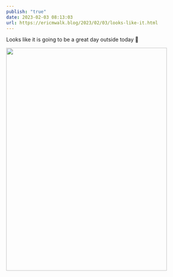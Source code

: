 ```yaml
---
publish: "true"
date: 2023-02-03 08:13:03
url: https://ericmwalk.blog/2023/02/03/looks-like-it.html
---
```

Looks like it is going to be a great day outside today 🥶


<img src="uploads/2023/83584d90ea.jpg" width="432" height="600" alt="">
